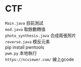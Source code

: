 # CTF
`Main.java` 目前測試\
`mod.java` 取餘數轉值\
`photo_synthesis.java` 合成兩張照片\
`reverse.java` 模反元素 \
pip install pwntools \
`pwm.py` 本地執行 \
`https://ncviewer.com/` 線上gcode